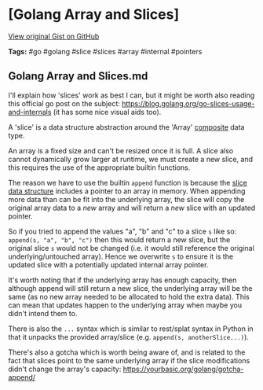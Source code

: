 # [Golang Array and Slices] 

[View original Gist on GitHub](https://gist.github.com/Integralist/256c445d1d56369632e43d49056b60cf)

**Tags:** #go #golang #slice #slices #array #internal #pointers

## Golang Array and Slices.md

I'll explain how 'slices' work as best I can, but it might be worth also reading this official go post on the subject: https://blog.golang.org/go-slices-usage-and-internals (it has some nice visual aids too).

A 'slice' is a data structure abstraction around the 'Array' [composite](https://www.integralist.co.uk/posts/data-types-and-data-structures/#data-types) data type.

An array is a fixed size and can't be resized once it is full. A slice also cannot dynamically grow larger at runtime, we must create a new slice, and this requires the use of the appropriate builtin functions.

The reason we have to use the builtin `append` function is because the [slice data structure](https://golang.org/pkg/reflect/#SliceHeader) includes a pointer to an array in memory. When appending more data than can be fit into the underlying array, the slice will copy the original array data to a _new_ array and will return a _new_ slice with an updated pointer.

So if you tried to append the values "a", "b" and "c" to a slice `s` like so: `append(s, "a", "b", "c")` then this would return a new slice, but the original slice `s` would not be changed (i.e. it would still reference the original underlying/untouched array). Hence we overwrite `s` to ensure it is the updated slice with a potentially updated internal array pointer.

It's worth noting that if the underlying array has enough capacity, then although append will still return a new slice, the underlying array will be the same (as no new array needed to be allocated to hold the extra data). This can mean that updates happen to the underlying array when maybe you didn't intend them to.

There is also the `...` syntax which is similar to rest/splat syntax in Python in that it unpacks the provided array/slice (e.g. `append(s, anotherSlice...)`).

There's also a gotcha which is worth being aware of, and is related to the fact that slices point to the same underlying array if the slice modifications didn't change the array's capacity: https://yourbasic.org/golang/gotcha-append/


